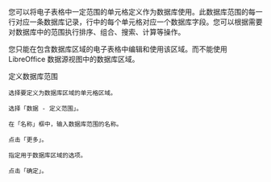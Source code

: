 您可以将电子表格中一定范围的单元格定义作为数据库使用。此数据库范围的每一行对应一条数据库记录，行中的每个单元格对应一个数据库字段。您可以根据需要对数据库中的范围执行排序、组合、搜索、计算等操作。


您只能在包含数据库区域的电子表格中编辑和使用该区域。而不能使用 LibreOffice 数据源视图中的数据库区域。

定义数据库范围

    选择要定义为数据库区域的单元格区域。

    选择「数据 - 定义范围」。

    在「名称」框中，输入数据库范围的名称。

    点击「更多」。

    指定用于数据库区域的选项。

    点击「确定」。
